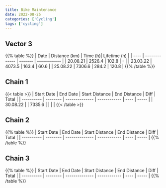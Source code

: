 ```yaml
---
title: Bike Maintenance
date: 2022-08-25
categories: ['Cycling']
tags: ['cycling']
---
```


## Vector 3
{{% table %}}
| Date | Distance (km) | Time (h)| Lifetime (h) |
| ---- | ------------- | ------- | ------------ |
| 20.08.21 | 2526.4 | 102.8 | - |
| 23.03.22 | 4073.5 | 163.4 | 60.6 |
| 25.08.22 | 7306.6 | 284.2 | 120.8 |
{{% /table %}}


## Chain 1
{{< table >}}
| Start Date | End Date | Start Distance | End Distance | Diff | Total |
| ---------- | -------- | -------------- | ------------ | ---- | ----- |
| 30.08.22   |          | 7335.6         |              |      |       |
{{< /table >}}

## Chain 2
{{% table %}}
| Start Date | End Date | Start Distance | End Distance | Diff | Total |
| ---------- | -------- | -------------- | ------------ | ---- | ----- |
{{% /table %}}

## Chain 3
{{% table %}}
| Start Date | End Date | Start Distance | End Distance | Diff | Total |
| ---------- | -------- | -------------- | ------------ | ---- | ----- |
{{% /table %}}